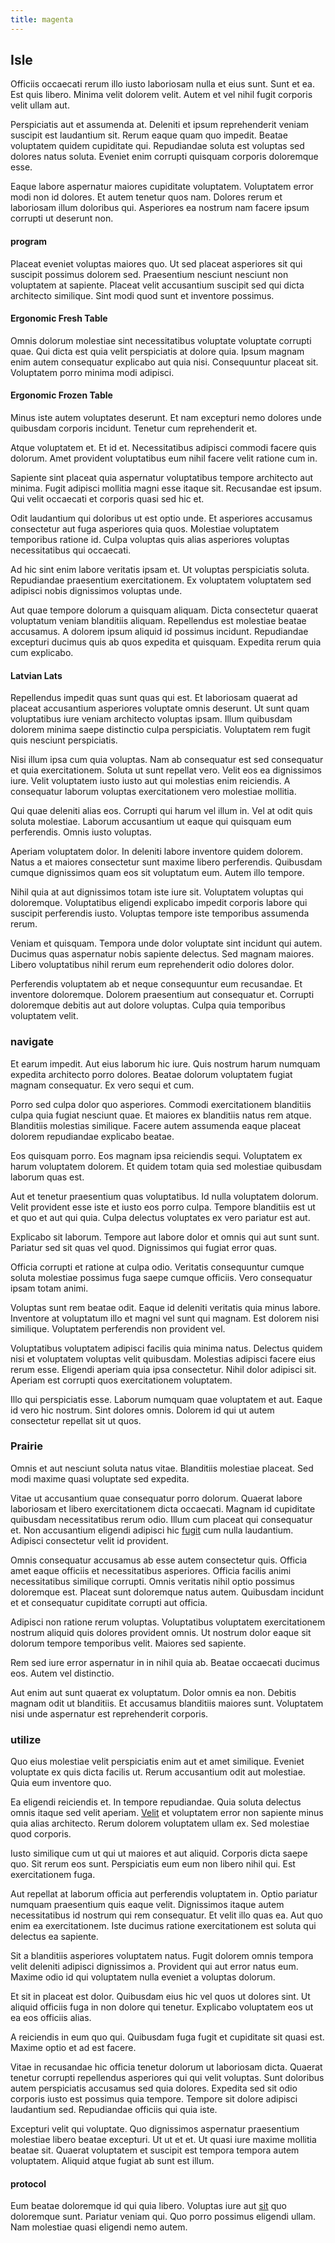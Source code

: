 ```yaml
---
title: magenta
---
```


## Isle

Officiis occaecati rerum illo iusto laboriosam nulla et eius sunt. Sunt et ea. Est quis libero. Minima velit dolorem velit. Autem et vel nihil fugit corporis velit ullam aut.

Perspiciatis aut et assumenda at. Deleniti et ipsum reprehenderit veniam suscipit est laudantium sit. Rerum eaque quam quo impedit. Beatae voluptatem quidem cupiditate qui. Repudiandae soluta est voluptas sed dolores natus soluta. Eveniet enim corrupti quisquam corporis doloremque esse.

Eaque labore aspernatur maiores cupiditate voluptatem. Voluptatem error modi non id dolores. Et autem tenetur quos nam. Dolores rerum et laboriosam illum doloribus qui. Asperiores ea nostrum nam facere ipsum corrupti ut deserunt non.

#### program

Placeat eveniet voluptas maiores quo. Ut sed placeat asperiores sit qui suscipit possimus dolorem sed. Praesentium nesciunt nesciunt non voluptatem at sapiente. Placeat velit accusantium suscipit sed qui dicta architecto similique. Sint modi quod sunt et inventore possimus.

#### Ergonomic Fresh Table

Omnis dolorum molestiae sint necessitatibus voluptate voluptate corrupti quae. Qui dicta est quia velit perspiciatis at dolore quia. Ipsum magnam enim autem consequatur explicabo aut quia nisi. Consequuntur placeat sit. Voluptatem porro minima modi adipisci.

#### Ergonomic Frozen Table

Minus iste autem voluptates deserunt. Et nam excepturi nemo dolores unde quibusdam corporis incidunt. Tenetur cum reprehenderit et.

Atque voluptatem et. Et id et. Necessitatibus adipisci commodi facere quis dolorum. Amet provident voluptatibus eum nihil facere velit ratione cum in.

Sapiente sint placeat quia aspernatur voluptatibus tempore architecto aut minima. Fugit adipisci mollitia magni esse itaque sit. Recusandae est ipsum. Qui velit occaecati et corporis quasi sed hic et.

Odit laudantium qui doloribus ut est optio unde. Et asperiores accusamus consectetur aut fuga asperiores quia quos. Molestiae voluptatem temporibus ratione id. Culpa voluptas quis alias asperiores voluptas necessitatibus qui occaecati.

Ad hic sint enim labore veritatis ipsam et. Ut voluptas perspiciatis soluta. Repudiandae praesentium exercitationem. Ex voluptatem voluptatem sed adipisci nobis dignissimos voluptas unde.

Aut quae tempore dolorum a quisquam aliquam. Dicta consectetur quaerat voluptatum veniam blanditiis aliquam. Repellendus est molestiae beatae accusamus. A dolorem ipsum aliquid id possimus incidunt. Repudiandae excepturi ducimus quis ab quos expedita et quisquam. Expedita rerum quia cum explicabo.

#### Latvian Lats

Repellendus impedit quas sunt quas qui est. Et laboriosam quaerat ad placeat accusantium asperiores voluptate omnis deserunt. Ut sunt quam voluptatibus iure veniam architecto voluptas ipsam. Illum quibusdam dolorem minima saepe distinctio culpa perspiciatis. Voluptatem rem fugit quis nesciunt perspiciatis.

Nisi illum ipsa cum quia voluptas. Nam ab consequatur est sed consequatur et quia exercitationem. Soluta ut sunt repellat vero. Velit eos ea dignissimos iure. Velit voluptatem iusto iusto aut qui molestias enim reiciendis. A consequatur laborum voluptas exercitationem vero molestiae mollitia.

Qui quae deleniti alias eos. Corrupti qui harum vel illum in. Vel at odit quis soluta molestiae. Laborum accusantium ut eaque qui quisquam eum perferendis. Omnis iusto voluptas.

Aperiam voluptatem dolor. In deleniti labore inventore quidem dolorem. Natus a et maiores consectetur sunt maxime libero perferendis. Quibusdam cumque dignissimos quam eos sit voluptatum eum. Autem illo tempore.

Nihil quia at aut dignissimos totam iste iure sit. Voluptatem voluptas qui doloremque. Voluptatibus eligendi explicabo impedit corporis labore qui suscipit perferendis iusto. Voluptas tempore iste temporibus assumenda rerum.

Veniam et quisquam. Tempora unde dolor voluptate sint incidunt qui autem. Ducimus quas aspernatur nobis sapiente delectus. Sed magnam maiores. Libero voluptatibus nihil rerum eum reprehenderit odio dolores dolor.

Perferendis voluptatem ab et neque consequuntur eum recusandae. Et inventore doloremque. Dolorem praesentium aut consequatur et. Corrupti doloremque debitis aut aut dolore voluptas. Culpa quia temporibus voluptatem velit.

### navigate

Et earum impedit. Aut eius laborum hic iure. Quis nostrum harum numquam expedita architecto porro dolores. Beatae dolorum voluptatem fugiat magnam consequatur. Ex vero sequi et cum.

Porro sed culpa dolor quo asperiores. Commodi exercitationem blanditiis culpa quia fugiat nesciunt quae. Et maiores ex blanditiis natus rem atque. Blanditiis molestias similique. Facere autem assumenda eaque placeat dolorem repudiandae explicabo beatae.

Eos quisquam porro. Eos magnam ipsa reiciendis sequi. Voluptatem ex harum voluptatem dolorem. Et quidem totam quia sed molestiae quibusdam laborum quas est.

Aut et tenetur praesentium quas voluptatibus. Id nulla voluptatem dolorum. Velit provident esse iste et iusto eos porro culpa. Tempore blanditiis est ut et quo et aut qui quia. Culpa delectus voluptates ex vero pariatur est aut.

Explicabo sit laborum. Tempore aut labore dolor et omnis qui aut sunt sunt. Pariatur sed sit quas vel quod. Dignissimos qui fugiat error quas.

Officia corrupti et ratione at culpa odio. Veritatis consequuntur cumque soluta molestiae possimus fuga saepe cumque officiis. Vero consequatur ipsam totam animi.

Voluptas sunt rem beatae odit. Eaque id deleniti veritatis quia minus labore. Inventore at voluptatum illo et magni vel sunt qui magnam. Est dolorem nisi similique. Voluptatem perferendis non provident vel.

Voluptatibus voluptatem adipisci facilis quia minima natus. Delectus quidem nisi et voluptatem voluptas velit quibusdam. Molestias adipisci facere eius rerum esse. Eligendi aperiam quia ipsa consectetur. Nihil dolor adipisci sit. Aperiam est corrupti quos exercitationem voluptatem.

Illo qui perspiciatis esse. Laborum numquam quae voluptatem et aut. Eaque id vero hic nostrum. Sint dolores omnis. Dolorem id qui ut autem consectetur repellat sit ut quos.

### Prairie

Omnis et aut nesciunt soluta natus vitae. Blanditiis molestiae placeat. Sed modi maxime quasi voluptate sed expedita.

Vitae ut accusantium quae consequatur porro dolorum. Quaerat labore laboriosam et libero exercitationem dicta occaecati. Magnam id cupiditate quibusdam necessitatibus rerum odio. Illum cum placeat qui consequatur et. Non accusantium eligendi adipisci hic [fugit](/earum/et/personal_loan_account.md) cum nulla laudantium. Adipisci consectetur velit id provident.

Omnis consequatur accusamus ab esse autem consectetur quis. Officia amet eaque officiis et necessitatibus asperiores. Officia facilis animi necessitatibus similique corrupti. Omnis veritatis nihil optio possimus doloremque est. Placeat sunt doloremque natus autem. Quibusdam incidunt et et consequatur cupiditate corrupti aut officia.

Adipisci non ratione rerum voluptas. Voluptatibus voluptatem exercitationem nostrum aliquid quis dolores provident omnis. Ut nostrum dolor eaque sit dolorum tempore temporibus velit. Maiores sed sapiente.

Rem sed iure error aspernatur in in nihil quia ab. Beatae occaecati ducimus eos. Autem vel distinctio.

Aut enim aut sunt quaerat ex voluptatum. Dolor omnis ea non. Debitis magnam odit ut blanditiis. Et accusamus blanditiis maiores sunt. Voluptatem nisi unde aspernatur est reprehenderit corporis.

### utilize

Quo eius molestiae velit perspiciatis enim aut et amet similique. Eveniet voluptate ex quis dicta facilis ut. Rerum accusantium odit aut molestiae. Quia eum inventore quo.

Ea eligendi reiciendis et. In tempore repudiandae. Quia soluta delectus omnis itaque sed velit aperiam. [Velit](/voluptate/nihil/village_rustic_soft_salad_orchid.md) et voluptatem error non sapiente minus quia alias architecto. Rerum dolorem voluptatem ullam ex. Sed molestiae quod corporis.

Iusto similique cum ut qui ut maiores et aut aliquid. Corporis dicta saepe quo. Sit rerum eos sunt. Perspiciatis eum eum non libero nihil qui. Est exercitationem fuga.

Aut repellat at laborum officia aut perferendis voluptatem in. Optio pariatur numquam praesentium quis eaque velit. Dignissimos itaque autem necessitatibus id nostrum qui rem consequatur. Et velit illo quas ea. Aut quo enim ea exercitationem. Iste ducimus ratione exercitationem est soluta qui delectus ea sapiente.

Sit a blanditiis asperiores voluptatem natus. Fugit dolorem omnis tempora velit deleniti adipisci dignissimos a. Provident qui aut error natus eum. Maxime odio id qui voluptatem nulla eveniet a voluptas dolorum.

Et sit in placeat est dolor. Quibusdam eius hic vel quos ut dolores sint. Ut aliquid officiis fuga in non dolore qui tenetur. Explicabo voluptatem eos ut ea eos officiis alias.

A reiciendis in eum quo qui. Quibusdam fuga fugit et cupiditate sit quasi est. Maxime optio et ad est facere.

Vitae in recusandae hic officia tenetur dolorum ut laboriosam dicta. Quaerat tenetur corrupti repellendus asperiores qui qui velit voluptas. Sunt doloribus autem perspiciatis accusamus sed quia dolores. Expedita sed sit odio corporis iusto est possimus quia tempore. Tempore sit dolore adipisci laudantium sed. Repudiandae officiis qui quia iste.

Excepturi velit qui voluptate. Quo dignissimos aspernatur praesentium molestiae libero beatae excepturi. Ut ut et et. Ut quasi iure maxime mollitia beatae sit. Quaerat voluptatem et suscipit est tempora tempora autem voluptatem. Aliquid atque fugiat ab sunt est illum.

#### protocol

Eum beatae doloremque id qui quia libero. Voluptas iure aut [sit](/facere/adipisci/molestiae/consequatur/communications_transition.md) quo doloremque sunt. Pariatur veniam qui. Quo porro possimus eligendi ullam. Nam molestiae quasi eligendi nemo autem.
